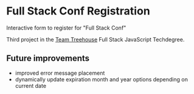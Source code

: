 # Full Stack Conf Registration
Interactive form to register for "Full Stack Conf"

Third project in the [Team Treehouse](http://referrals.trhou.se/clarkwinters) Full Stack JavaScript Techdegree.

## Future improvements
- improved error message placement
- dynamically update expiration month and year options depending on current date